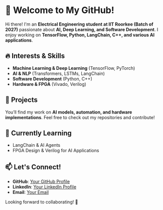 # 🚀 Welcome to My GitHub!  

Hi there! I'm an **Electrical Engineering student at IIT Roorkee (Batch of 2027)** passionate about **AI, Deep Learning, and Software Development**. I enjoy working on **TensorFlow, Python, LangChain, C++, and various AI applications**.  

## 🔥 Interests & Skills  
- **Machine Learning & Deep Learning** (TensorFlow, PyTorch)  
- **AI & NLP** (Transformers, LSTMs, LangChain)  
- **Software Development** (Python, C++)  
- **Hardware & FPGA** (Vivado, Verilog)  

## 📌 Projects  
You’ll find my work on **AI models, automation, and hardware implementations**. Feel free to check out my repositories and contribute!  

## 🌱 Currently Learning  
- LangChain & AI Agents  
- FPGA Design & Verilog for AI Applications  

## 📫 Let's Connect!  
- **GitHub**: [Your GitHub Profile](#)  
- **LinkedIn**: [Your LinkedIn Profile](#)  
- **Email**: [Your Email](#)  

Looking forward to collaborating! 🚀  
